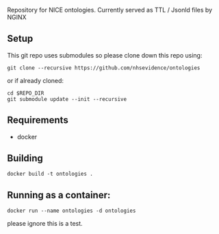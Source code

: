

Repository for NICE ontologies. Currently served as TTL / Jsonld files by NGINX

## Setup
This git repo uses submodules so please clone down this repo using:
```
git clone --recursive https://github.com/nhsevidence/ontologies
```
or if already cloned:
```
cd $REPO_DIR
git submodule update --init --recursive
```

## Requirements
* docker

## Building
```
docker build -t ontologies .
```

## Running as a container:
```
docker run --name ontologies -d ontologies 
```
please ignore this is a test.
